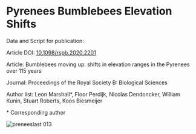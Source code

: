 # Pyrenees Bumblebees Elevation Shifts
Data and Script for publication:

Article DOI: [10.1098/rspb.2020.2201 ](10.1098/rspb.2020.2201 )

Article: Bumblebees moving up: shifts in elevation ranges in the Pyrenees over 115 years

Journal: Proceedings of the Royal Society B: Biological Sciences

Author list: Leon Marshall*, Floor Perdijk, Nicolas Dendoncker, William Kunin, Stuart Roberts, Koos Biesmeijer

\* Corresponding author

![preneeslast 013](https://user-images.githubusercontent.com/33490288/96590862-d0cff600-12e6-11eb-8c70-2ff50e09bf6e.jpg)
